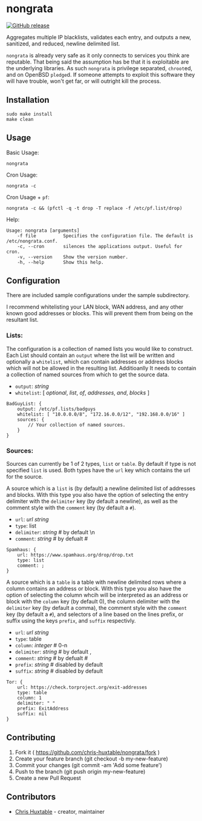 # nongrata
[![GitHub release](https://img.shields.io/github/release/chris-huxtable/nongrata.svg)](https://github.com/chris-huxtable/nongrata/releases)

Aggregates multiple IP blacklists, validates each entry, and outputs a new, sanitized, and reduced, newline delimited list.

`nongrata` is already very safe as it only connects to services you think are reputable. That being said the assumption has be that it  is exploitable are the underlying libraries. As such `nongrata` is privilege separated, `chroot`ed, and on OpenBSD `pledge`d. If someone attempts to exploit this software they will have trouble, won't get far, or will outright kill the process.


## Installation

```
sudo make install
make clean
```


## Usage

Basic Usage:
```
nongrata
```

Cron Usage:
```
nongrata -c
```

Cron Usage + `pf`:
```
nongrata -c && (pfctl -q -t drop -T replace -f /etc/pf.list/drop)
```

Help:
```
Usage: nongrata [arguments]
    -f file          Specifies the configuration file. The default is /etc/nongrata.conf.
    -c, --cron       silences the applications output. Useful for cron.
    -v, --version    Show the version number.
    -h, --help       Show this help.
```

## Configuration

There are included sample configurations under the sample subdirectory.

I recommend whitelisting your LAN block, WAN address, and any other known good addresses or blocks. This will prevent them from being on the resultant list.

### Lists:
The configuration is a collection of named lists you would like to construct. Each List should contain an `output` where the list will be written and optionally a `whitelist`, which can contain addresses or address blocks which will not be allowed in the resulting list. Additioanlly It needs to contain a collection of named sources from which to get the source data.

- `output`: *string*
- `whitelist`: \[ *optional*, *list*, *of*, *addresses*, *and*, *blocks* \]

```
BadGuyList: {
	output: /etc/pf.lists/badguys
	whitelist: [ "10.0.0.0/8", "172.16.0.0/12", "192.168.0.0/16" ]
	sources: {
		// Your collection of named sources.
	}
}
```

### Sources:
Sources can currently be 1 of 2 types, `list` or `table`.  By default if type is not specified `list` is used. Both types have the `url` key which contains the url for the source.

A source which is a `list` is (by default) a newline delimited list of addresses and blocks. With this type you also have the option of selecting the entry delimiter with the `delimiter` key (by default a newline), as well as the  comment style with the `comment` key (by default a `#`).

- `url`: *url string*
- `type`: list
- `delimiter`: *string* # by default \n
- `comment`: *string* # by defualt \#

```
Spamhaus: {
	url: https://www.spamhaus.org/drop/drop.txt
	type: list
	comment: ;
}
```

A source which is a `table` is  a table with newline delimited rows where a column contains an address or  block. With this type you also have the option of selecting the column whcih will be interpreted as an address or block with the `column` key (by default 0), the column delimiter with the `delimiter` key (by default a comma),  the  comment style with the `comment` key (by default a `#`), and selectors of a line based on the lines prefix, or suffix using the keys `prefix`, and `suffix` respectivly.

- `url`: *url string*
- `type`: table
- `column`: *integer* # 0-n
- `delimiter`: *string* # by default ,
- `comment`: *string* # by defualt \#
- `prefix`:  *string* # disabled by default
- `suffix`: *string* # disabled by default

```
Tor: {
	url: https://check.torproject.org/exit-addresses
	type: table
	column: 1
	delimiter: " "
	prefix: ExitAddress
	suffix: nil
}
```


## Contributing

1. Fork it ( https://github.com/chris-huxtable/nongrata/fork )
2. Create your feature branch (git checkout -b my-new-feature)
3. Commit your changes (git commit -am 'Add some feature')
4. Push to the branch (git push origin my-new-feature)
5. Create a new Pull Request


## Contributors

- [Chris Huxtable](https://github.com/chris-huxtable) - creator, maintainer
